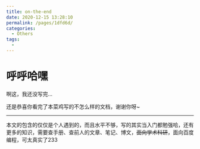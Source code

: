 ```yaml
---
title: on-the-end
date: 2020-12-15 13:28:10
permalink: /pages/1dfd6d/
categories:
  - Others
tags:
  - 
---
```

# 呼呼哈嘿

啊这，我还没写完...

还是恭喜你看完了本菜鸡写的不怎么样的文档，谢谢你呀~

---



本文的包含的仅仅是个人遇到的，而且水平不够，写的其实当入门都勉强哈，还有更多的知识，需要查手册、查前人的文章、笔记、博文，~~面向学术科研~~，面向百度编程，可太真实了233




